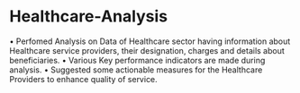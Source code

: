 # Healthcare-Analysis
•	Perfomed Analysis on Data of Healthcare sector having information about Healthcare service providers, their designation, charges and details about beneficiaries.
•	Various Key performance indicators are made during analysis.
•	Suggested some actionable measures for the Healthcare Providers to enhance quality of service.

